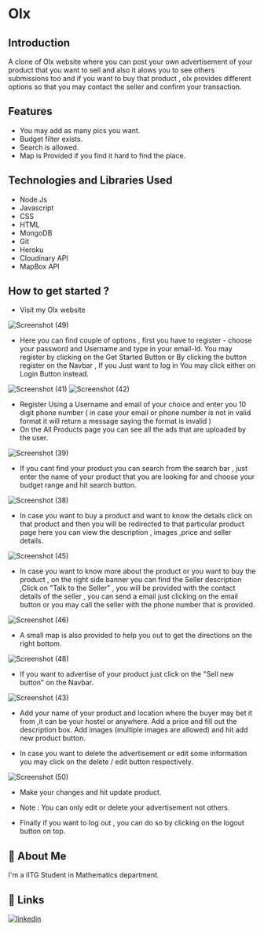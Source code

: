 
# Olx

## Introduction

A clone of Olx website where you can post your own advertisement of your product that you want to sell and also it alows you to see others submissions too and if you want to buy that product , olx provides different options so that you may contact the seller and confirm your transaction.

## Features

- You may add as many pics you want.
- Budget filter exists.
- Search is allowed.
- Map is Provided if you find it hard to find the place.

## Technologies and Libraries Used
* Node.Js
* Javascript
* CSS
* HTML
* MongoDB
* Git
* Heroku
* Cloudinary API
* MapBox API

## How to get started ?

* Visit my Olx website 

![Screenshot (49)](https://user-images.githubusercontent.com/83970478/176853111-13995b9d-3fed-4096-ae83-d2da4b372fa4.png)

* Here you can find couple of options , first you have to register - choose your password and Username and type in your email-Id. You may register by clicking on the Get Started Button or By clicking the button register on the Navbar , If you Just want to log in You may click either on Login Button instead.

![Screenshot (41)](https://user-images.githubusercontent.com/83970478/176853617-c46d93ec-ea9f-486f-9da5-08ef78628798.png)
![Screenshot (42)](https://user-images.githubusercontent.com/83970478/176853835-65c3dadf-b520-4355-aadf-d6a81c988259.png)

* Register Using a Username and email of your choice and enter you 10 digit phone number ( in case your email or phone number is not in valid format it will return a message saying the format is invalid )
* On the All Products page you can see all the ads that are uploaded by the user.

![Screenshot (39)](https://user-images.githubusercontent.com/83970478/176854562-09f8bed1-d9c3-46f5-9051-e3d9f91ed3e6.png)

* If you cant find your product you can search from the search bar , just enter the name of your product that you are looking for and choose your budget range and hit search button.

![Screenshot (38)](https://user-images.githubusercontent.com/83970478/176854975-dce0a9f6-917a-4bd6-b34a-15425232e056.png)

* In case you want to buy a product and want to know the details click on that product and then you will be redirected to that particular product page here you can view the description , images ,price and seller details.

![Screenshot (45)](https://user-images.githubusercontent.com/83970478/176855654-0ca0d689-8269-4c49-a326-00fb7f47c8ac.png)

* In case you want to know more about the product or you want to buy the product , on the right side banner you can find the Seller description ,Click on "Talk to the Seller" , you will be provided with the contact details of the seller , you can send a email just clicking on the email button or you may call the seller with the phone number that is provided.

![Screenshot (46)](https://user-images.githubusercontent.com/83970478/176856478-a84a9b54-21b5-4124-b18d-8611fb06d5fd.png)

* A small map is also provided to help you out to get the directions on the right bottom.

![Screenshot (48)](https://user-images.githubusercontent.com/83970478/176857420-4bba5b5c-2f1c-47c6-a0c1-5ad54bd1f22a.png)

* If you want to advertise of your product just click on the "Sell new button" on the Navbar.

![Screenshot (43)](https://user-images.githubusercontent.com/83970478/176857933-0df6e9d3-e22f-4631-b6cb-1207c7bb8a56.png)

* Add your name of your product and location where the buyer may bet it from ,it can be your hostel or anywhere. Add a price and fill out the description box. Add images (multiple images are allowed) and hit add new product button.

* In case you want to delete the advertisement or edit some information you may click on the delete / edit button respectively.

![Screenshot (50)](https://user-images.githubusercontent.com/83970478/176859157-70ecb246-b97f-4957-8fd1-f315fb694a73.png)

* Make your changes and hit update product.
* Note : You can only edit or delete your advertisement not others.

* Finally if you want to log out , you can do so by clicking on the logout button on top.


## 🚀 About Me
I'm a IITG Student in Mathematics department.


## 🔗 Links
[![linkedin](https://img.shields.io/badge/linkedin-0A66C2?style=for-the-badge&logo=linkedin&logoColor=white)](https://www.linkedin.com/in/jash-roy-515aa8200/)










